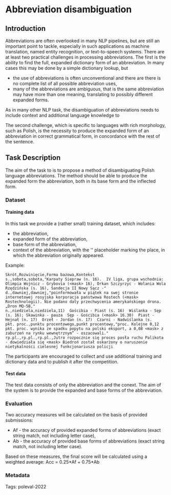 # Abbreviation disambiguation

## Introduction
Abbreviations are often overlooked in many NLP pipelines, but are still an important point to tackle, especially in such applications as machine translation, named entity recognition, or text-to-speech systems. There are at least two practical challenges in processing abbreviations. The first is the ability to find the full, expanded dictionary form of an abbreviation. In many cases this may be done by a simple dictionary lookup, but
- the use of abbreviations is often unconventional and there are there is no complete list of all possible abbreviation uses,
- many of the abbreviations are ambiguous, that is the same abbreviation may have more than one meaning, translating to possibly different expanded forms.

As in many other NLP task, the disambiguation of abbreviations needs to include context and additional language knowledge to

The second challenge, which is specific to languages with rich morphology, such as Polish, is the necessity to produce the expanded form of an abbreviation in correct grammatical form, in concordance with the rest of the sentence.

## Task Description
The aim of the task to is to propose a method of disambiguating Polish language abbreviations. The method should be able to produce the expanded form the abbreviation, both in its base form and the inflected form.

### Dataset
#### Training data
In this task we provide a (rather small) training dataset, which includes:
 - the abbreviation,
 - expanded form of the abbreviation,
 - base form of the abbreviation,
 - context of the abbreviation, with the '<mask>' placeholder marking the place, in which the abbreviation originally appeared.

Example:
```csv
Skrót,Rozwinięcie,Forma bazowa,Kontekst
s.,sobota,sobota,"Karpaty Siepraw (n. 16).  IV liga, grupa wschodnia: Olimpia Wojnicz - Grybovia (<mask> 16), Orkan Szczyrzyc - Wolania Wola Rzędzińska (s. 16), Sandecja II Nowy Sącz -"
d.,dawniej,dawniej,"poinformowała w piątek na swej stronie internetowej rosyjska korporacja państwowa Rostech (<mask> Rostechnologii). Nie podano daty przechwycenia amerykańskiego drona.  „Dron MQ-5B,"
n.,niedziela,niedziela,11)  Gościbia - Piast (s. 16)  Wiślanka - Sęp (s. 16); Skawinka - pauza  Sęp - Gościbia (<mask> 16.30)  Piast - Hejnał (n. 17)  Orzeł - Jordan (n. 17)  Czarni - Nadwiślanka (s.
pkt. proc.,punktu procentowego,punkt procentowy,"proc. Kolejne 0,12 pkt. proc. wynika ze spadku popytu na polski eksport, a 0,08 <mask> z zaburzeń na rynku wewnętrznym” - oszacowali."
rp.pl.,rp.pl.,rp.pl.,Jutro rozpocznie się proces posła ruchu Palikota - dowiedziała się <mask> Biedroń został oskarżony o naruszenie nietykalności cielesnej funkcjonariusza policji
```

The participants are encouraged to collect and use additional training and dictionary data and to publish it after the competition.

#### Test data
The test data consists of only the abbreviation and the conext. The aim of the system is to provide the expanded and base forms of the abbreviation.

### Evaluation
Two accuracy measures will be calculated on the basis of provided submissions:
 - Af - the accuracy of provided expanded forms of abbreviations (exact string match, not including letter case),
 - Ab - the accuracy of provided base forms of abbreviations (exact string match, not including letter case).

Based on these measures, the final score will be calculated using a weighted average:
Acc = 0.25\*Af + 0.75\*Ab

### Metadata
Tags: poleval-2022
